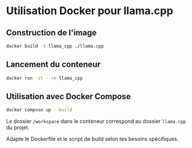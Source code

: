 # Utilisation Docker pour llama.cpp

## Construction de l'image

```bash
docker build -t llama_cpp ./llama.cpp
```

## Lancement du conteneur

```bash
docker run -it --rm llama_cpp
```

## Utilisation avec Docker Compose

```bash
docker compose up --build
```

Le dossier `/workspace` dans le conteneur correspond au dossier `llama.cpp` du projet.

Adapte le Dockerfile et le script de build selon tes besoins spécifiques.
